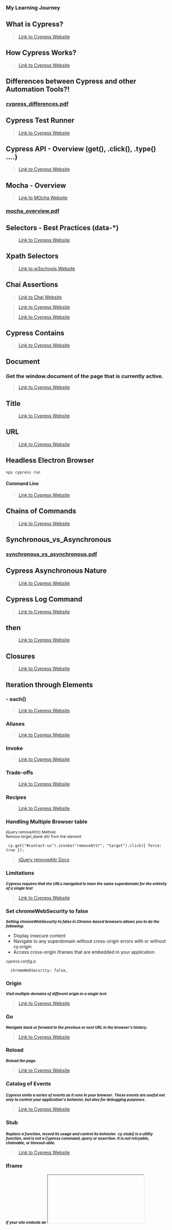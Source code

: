 <!-- @format -->

### My Learning Journey

## What is Cypress?

> [Link to Cypress Website](https://www.cypress.io/app#browser_testing)

## How Cypress Works?

> [Link to Cypress Website](https://www.cypress.io/how-it-works)

## Differences between Cypress and other Automation Tools?!

### [cypress_differences.pdf](https://github.com/alex197925/cypress-test-website/files/14050846/cypress_differences.pdf)

## Cypress Test Runner

> [Link to Cypress Website](https://doccypress.io/guides/core-concepts/cypress-app)

## Cypress API - Overview (get(), .click(), .type() ....)

> [Link to Cypress Website](https://docs.cypress.io/api/table-of-contents/)

## Mocha - Overview

> [Link to MOcha Website](https://mochajs.org/)

### [mocha_overview.pdf](https://github.com/alex197925/cypress-test-website/files/14050923/mocha_overview.pdf)

## Selectors - Best Practices (data-\*)

> [Link to Cypress Website](https://docs.cypress.io/guides/references/best-practices)

## Xpath Selectors

> [Link to w3schools Website](https://www.w3schools.com/xml/xpath_syntax.asp)

## Chai Assertions

> [Link to Chai Website](https://www.chaijs.com/)

> [Link to Cypress Website](https://docs.cypress.io/guides/references/assertions#Adding-New-Assertions)

> [Link to Cypress Website](https://docs.cypress.io/guides/references/assertions#Chai-jQuery)

## Cypress Contains

> [Link to Cypress Website](https://docs.cypress.io/api/commands/contains#Syntax)

## Document

### Get the window.document of the page that is currently active.

> [Link to Cypress Website](https://docs.cypress.io/api/commands/document#Syntax)

## Title

> [Link to Cypress Website](https://docs.cypress.io/api/commands/title#Syntax)

## URL

> [Link to Cypress Website](https://docs.cypress.io/api/commands/url#Syntax)

## Headless Electron Browser

```
npx cypress run
```

#### Command Line

> [Link to Cypress Website](https://docs.cypress.io/guides/guides/command-line)

## Chains of Commands

> [Link to Cypress Website](https://docs.cypress.io/guides/core-concepts/introduction-to-cypress#Chains-of-Commands)

## Synchronous_vs_Asynchronous

### [synchronous_vs_asynchronous.pdf](https://github.com/alex197925/cypress-test-website/files/14082974/synchronous_vs_asynchronous.pdf)

## Cypress Asynchronous Nature

> [Link to Cypress Website](https://docs.cypress.io/guides/core-concepts/introduction-to-cypress#Commands-Are-Asynchronous)

## Cypress Log Command

> [Link to Cypress Website](https://docs.cypress.io/api/commands/log)

## then

> [Link to Cypress Website](https://docs.cypress.io/api/commands/then)

## Closures

> [Link to Cypress Website](https://docs.cypress.io/guides/core-concepts/variables-and-aliases#Closures)

## Iteration through Elements

### - each()

> [Link to Cypress Website](https://docs.cypress.io/api/commands/each#Examples)

### Aliases

> [Link to Cypress Website](https://docs.cypress.io/guides/core-concepts/variables-and-aliases#Aliases)

### Invoke

> [Link to Cypress Website](https://docs.cypress.io/api/commands/invoke#Syntax)

### Trade-offs

> [Link to Cypress Website](https://docs.cypress.io/guides/references/trade-offs#Permanent-trade-offs-1)

### Recipes

> [Link to Cypress Website](https://docs.cypress.io/examples/recipes/#Fundamentals)

### Handling Multiple Browser table

<small>jQuery removeAttr() Method.</small><br>
<small>Remove terget_blank attr from link element</small>

```
 cy.get("#contact-us").invoke("removeAttr", "target").click({ force: true });
```

> [jQuery removeAttr Docs](https://www.w3schools.com/jquery/html_removeattr.asp)

### Limitations

<small> **_Cypress requires that the URLs navigated to have the same superdomain for the entirety of a single test_**</small>

> [Link to Cypress Website](https://docs.cypress.io/guides/guides/web-security#Limitations)

### Set chromeWebSecurity to false

<small> **_Setting chromeWebSecurity to false in Chrome-based browsers allows you to do the following:_**</small>

- Display insecure content
- Navigate to any superdomain without cross-origin errors with or without cy.origin
- Access cross-origin iframes that are embedded in your application

<small> <em>cypress.config.js</em> </small>

```
  chromeWebSecurity: false,

```

### Origin

<small> **_Visit multiple domains of different origin in a single test._**</small>

> [Link to Cypress Website](https://docs.cypress.io/api/commands/origin#__docusaurus_skipToContent_fallback)

### Go

<small> **_Navigate back or forward to the previous or next URL in the browser's history._**</small>

> [Link to Cypress Website](https://docs.cypress.io/api/commands/go#Syntax)

### Reload

<small> **_Reload the page._**</small>

> [Link to Cypress Website](https://docs.cypress.io/api/commands/reload)

### Catalog of Events

<small> **_Cypress emits a series of events as it runs in your browser._**</small>
<small> **_These events are useful not only to control your application's behavior, but also for debugging purposes._**</small>

> [Link to Cypress Website](https://docs.cypress.io/api/cypress-api/catalog-of-events#Event-Types)

### Stub

<small>**_Replace a function, record its usage and control its behavior._**</small>
<small>**_cy.stub() is a utility function, and is not a Cypress command, query or assertion. It is not retryable, chainable, or timeout-able._**</small>

> [Link to Cypress Website](https://docs.cypress.io/api/commands/stub#Syntax)

### Iframe

<small>**_If your site embeds an <iframe> that is a cross-origin frame,_**</small>
<small>**_Cypress will not be able to automate or communicate with this <iframe>._**</small>

> [Link to Cypress Website](https://docs.cypress.io/guides/guides/web-security#Cross-origin-iframes)

### Check

<small>**_Check checkbox(es) or radio(s)._**</small>

> [Link to Cypress Website](https://docs.cypress.io/api/commands/check#Syntax)

### Uncheck

<small>**_Uncheck checkbox(es)._**</small>

> [Link to Cypress Website](https://docs.cypress.io/api/commands/uncheck)

### Trigger

<small>**_Trigger an event on a DOM element._**</small>

> [Link to Cypress Website](https://docs.cypress.io/api/commands/trigger#Syntax)

### Cypress Cheat Sheet (Traversing DOM Elements)

> [Link to Example Cypress Website](https://example.cypress.io/commands/traversal)

### selectFile

<small>**_Selects a file or files in an HTML5 input element or simulates dragging a file or files into the browser._**</small>

> [Link to Cypress Website](https://docs.cypress.io/api/commands/selectfile#Syntax)
